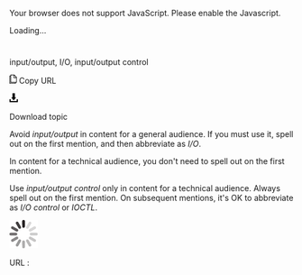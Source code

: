Your browser does not support JavaScript. Please enable the Javascript.

Loading...

# 

input/output, I/O, input/output control

![Copy URL](input-output_files/Copy.png)
Copy URL

![Download](input-output_files/Download.png)

Download topic

Avoid *input/output* in content for a general audience. If you must use it, spell out on the first mention, and then abbreviate as *I/O*.

In content for a technical audience, you don't need to spell out on the first mention.

Use *input/output control* only in content for a technical audience. Always spell out on the first mention. On subsequent mentions, it's OK to abbreviate as *I/O control* or *IOCTL*. 

![In progress](input-output_files/activity-large.gif)

URL :
